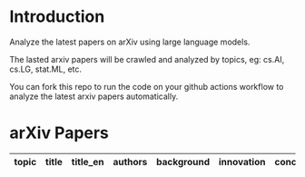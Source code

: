 # Introduction
Analyze the latest papers on arXiv using large language models.

The lasted arxiv papers will be crawled and analyzed by topics, eg: cs.AI, cs.LG, stat.ML, etc.

You can fork this repo to run the code on your github actions workflow to analyze the latest arxiv papers automatically.

# arXiv Papers

| topic | title | title_en | authors | background | innovation | conclusion |
| :---: | :---: | :---: | :---: | :---: | :---: | :---: |




